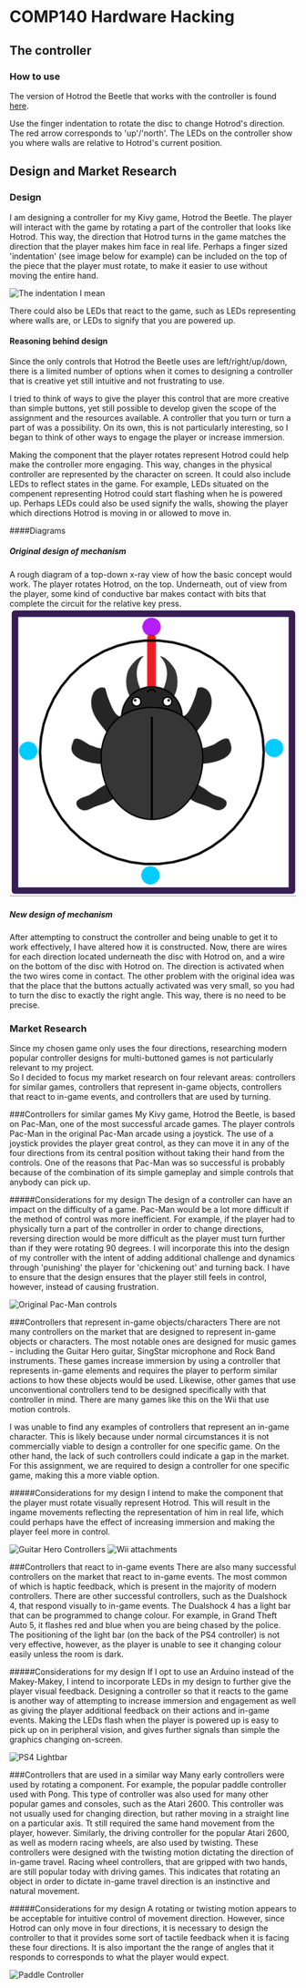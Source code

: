 # COMP140 Hardware Hacking

## The controller
### How to use
The version of Hotrod the Beetle that works with the controller is found [here](https://github.com/NecroReindeer/comp130-mobile-game-app/tree/hardware-hacking-version).

Use the finger indentation to rotate the disc to change Hotrod's direction. The red arrow corresponds to 'up'/'north'. The LEDs on the controller show you where walls are relative to Hotrod's current position.



## Design and Market Research

### Design
I am designing a controller for my Kivy game, Hotrod the Beetle. The player will interact with the game by rotating a part of the controller that looks like Hotrod. This way, the direction that Hotrod turns in the game matches the direction that the player makes him face in real life.
Perhaps a finger sized 'indentation' (see image below for example) can be included on the top of the piece that the player must rotate, to make it easier to use without moving the entire hand.

![The indentation I mean](http://tascam.com/content/images/universal/misc/cd-9010_dial_2.jpg)

There could also be LEDs that react to the game, such as LEDs representing where walls are, or LEDs to signify that you are powered up.

#### Reasoning behind design
Since the only controls that Hotrod the Beetle uses are left/right/up/down, there is a limited number of options when it comes to designing a controller that is creative yet still intuitive and not frustrating to use.

I tried to think of ways to give the player this control that are more creative than simple buttons, yet still possible to develop given the scope of the assignment and the resources available. A controller that you turn or turn a part of was a possibility. On its own, this is not particularly interesting, so I began to think of other ways to engage the player or increase immersion.

Making the component that the player rotates represent Hotrod could help make the controller more engaging. This way, changes in the physical controller are represented by the character on screen.
It could also include LEDs to reflect states in the game. For example, LEDs situated on the compenent representing Hotrod could start flashing when he is powered up. Perhaps LEDs could also be used signify the walls, showing the player which directions Hotrod is moving in or allowed to move in.


####Diagrams
##### Original design of mechanism
A rough diagram of a top-down x-ray view of how the basic concept would work. The player rotates Hotrod, on the top. Underneath, out of view from the player, some kind of conductive bar makes contact with bits that complete the circuit for the relative key press. 
![topdown diagram](https://github.com/NecroReindeer/comp140-hardware/blob/master/pictures/design/topdown-xray.png)

##### New design of mechanism
After attempting to construct the controller and being unable to get it to work effectively, I have altered how it is constructed. Now, there are wires for each direction located underneath the disc with Hotrod on, and a wire on the bottom of the disc with Hotrod on. The direction is activated when the two wires come in contact. The other problem with the original idea was that the place that the buttons actually activated was very small, so you had to turn the disc to exactly the right angle. This way, there is no need to be precise.

### Market Research
Since my chosen game only uses the four directions, researching modern popular controller designs for multi-buttoned games is not particularly relevant to my project.  
So I decided to focus my market research on four relevant areas: controllers for similar games, controllers that represent in-game objects, controllers that react to in-game events, and controllers that are used by turning.

###Controllers for similar games
My Kivy game, Hotrod the Beetle, is based on Pac-Man, one of the most successful arcade games. The player controls Pac-Man in the original Pac-Man arcade using a joystick. The use of a joystick provides the player great control, as they can move it in any of the four directions from its central position without taking their hand from the controls. One of the reasons that Pac-Man was so successful is probably because of the combination of its simple gameplay and simple controls that anybody can pick up.

#####Considerations for my design
The design of a controller can have an impact on the difficulty of a game. Pac-Man would be a lot more difficult if the method of control was more inefficient. For example, if the player had to physically turn a part of the controller in order to change directions, reversing direction would be more difficult as the player must turn further than if they were rotating 90 degrees. I will incorporate this into the design of my controller with the intent of adding additional challenge and dynamics through 'punishing' the player for 'chickening out' and turning back. I have to ensure that the design ensures that the player still feels in control, however, instead of causing frustration.

![Original Pac-Man controls](http://www.rotheblog.com/images/arcade/project/pacman/pacman_mame05.jpg)

###Controllers that represent in-game objects/characters
There are not many controllers on the market that are designed to represent in-game objects or characters. The most notable ones are designed for music games - including the Guitar Hero guitar, SingStar microphone and Rock Band instruments. These games increase immersion by using a controller that represents in-game elements and requires the player to perform similar actions to how these objects would be used. Likewise, other games that use unconventional controllers tend to be designed specifically with that controller in mind. There are many games like this on the Wii that use motion controls.

I was unable to find any examples of controllers that represent an in-game character. This is likely because under normal circumstances it is not commercially viable to design a controller for one specific game. On the other hand, the lack of such controllers could indicate a gap in the market. For this assignment, we are required to design a controller for one specific game, making this a more viable option.

#####Considerations for my design
I intend to make the component that the player must rotate visually represent Hotrod. This will result in the ingame movements reflecting the representation of him in real life, which could perhaps have the effect of increasing immersion and making the player feel more in control. 

![Guitar Hero Controllers](https://upload.wikimedia.org/wikipedia/commons/8/80/Guitar_Hero_series_controllers.jpg)
![Wii attachments](http://071bc3d04e2671665c74-5a267f839fbe60d0845a37698418bb02.r26.cf5.rackcdn.com/wp-content/uploads/2007/01/wii-sports-attachments.jpg)

###Controllers that react to in-game events
There are also many successful controllers on the market that react to in-game events. The most common of which is haptic feedback, which is present in the majority of modern controllers. There are other successful controllers, such as the Dualshock 4, that respond visually to in-game events. The Dualshock 4 has a light bar that can be programmed to change colour. For example, in Grand Theft Auto 5, it flashes red and blue when you are being chased by the police. The positioning of the light bar (on the back of the PS4 controller) is not very effective, however, as the player is unable to see it changing colour easily unless the room is dark.  

#####Considerations for my design
If I opt to use an Arduino instead of the Makey-Makey, I intend to incorporate LEDs in my design to further give the player visual feedback. Designing a controller so that it reacts to the game is another way of attempting to increase immersion and engagement as well as giving the player additional feedback on their actions and in-game events. Making the LEDs flash when the player is powered up is easy to pick up on in peripheral vision, and gives further signals than simple the graphics changing on-screen. 

![PS4 Lightbar](http://images.pushsquare.com/news/2014/05/does_dimming_the_ps4_controllers_light_bar_increase_its_battery_life/large.jpg)

###Controllers that are used in a similar way
Many early controllers were used by rotating a component. For example, the popular paddle controller used with Pong. This type of controller was also used for many other popular games and consoles, such as the Atari 2600. This controller was not usually used for changing direction, but rather moving in a straight line on a particular axis. Tt still required the same hand movement from the player, however. Similarly, the driving controller for the popular Atari 2600, as well as modern racing wheels, are also used by twisting. These controllers were designed with the twisting motion dictating the direction of in-game travel. Racing wheel controllers, that are gripped with two hands, are still popular today with driving games. This indicates that rotating an object in order to dictate in-game travel direction is an instinctive and natural movement.

#####Considerations for my design
A rotating or twisting motion appears to be acceptable for intuitive control of movement direction. However, since Hotrod can only move in four directions, it is necessary to design the controller to that it provides some sort of tactile feedback when it is facing these four directions. It is also important the the range of angles that it responds to corresponds to what the player would expect.

![Paddle Controller](https://upload.wikimedia.org/wikipedia/commons/thumb/b/b3/Atari_Paddle.JPG/800px-Atari_Paddle.JPG)
